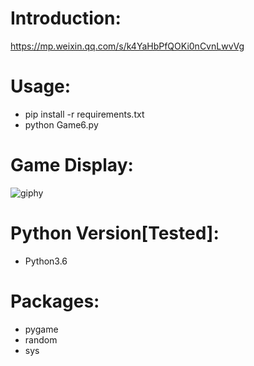 # Introduction:
https://mp.weixin.qq.com/s/k4YaHbPfQOKi0nCvnLwvVg
# Usage:
- pip install -r requirements.txt
- python Game6.py
# Game Display:
![giphy](effect/running.gif)
# Python Version[Tested]:
- Python3.6
# Packages:
- pygame
- random
- sys